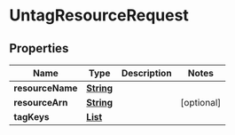 

# UntagResourceRequest


## Properties

| Name | Type | Description | Notes |
|------------ | ------------- | ------------- | -------------|
|**resourceName** | [**String**](String.md) |  |  |
|**resourceArn** | [**String**](String.md) |  |  [optional] |
|**tagKeys** | [**List**](List.md) |  |  |



